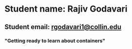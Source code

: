 # Student name: Rajiv Godavari

## Student email: rgodavari1@collin.edu

### "Getting ready to learn about containers"
